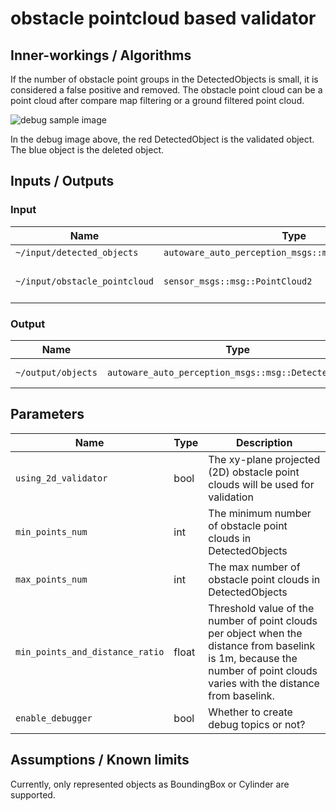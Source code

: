 # obstacle pointcloud based validator

## Inner-workings / Algorithms

If the number of obstacle point groups in the DetectedObjects is small, it is considered a false positive and removed.
The obstacle point cloud can be a point cloud after compare map filtering or a ground filtered point cloud.

![debug sample image](image/obstacle_pointcloud_based_validator/debug_image.gif)

In the debug image above, the red DetectedObject is the validated object. The blue object is the deleted object.

## Inputs / Outputs

### Input

| Name                          | Type                                                  | Description                             |
| ----------------------------- | ----------------------------------------------------- | --------------------------------------- |
| `~/input/detected_objects`    | `autoware_auto_perception_msgs::msg::DetectedObjects` | DetectedObjects                         |
| `~/input/obstacle_pointcloud` | `sensor_msgs::msg::PointCloud2`                       | Obstacle point cloud of dynamic objects |

### Output

| Name               | Type                                                  | Description               |
| ------------------ | ----------------------------------------------------- | ------------------------- |
| `~/output/objects` | `autoware_auto_perception_msgs::msg::DetectedObjects` | validated DetectedObjects |

## Parameters

| Name                            | Type  | Description                                                                                                                                                                |
| ------------------------------- | ----- | -------------------------------------------------------------------------------------------------------------------------------------------------------------------------- |
| `using_2d_validator`            | bool  | The xy-plane projected (2D) obstacle point clouds will be used for validation                                                                                              |
| `min_points_num`                | int   | The minimum number of obstacle point clouds in DetectedObjects                                                                                                             |
| `max_points_num`                | int   | The max number of obstacle point clouds in DetectedObjects                                                                                                                 |
| `min_points_and_distance_ratio` | float | Threshold value of the number of point clouds per object when the distance from baselink is 1m, because the number of point clouds varies with the distance from baselink. |
| `enable_debugger`               | bool  | Whether to create debug topics or not?                                                                                                                                     |

## Assumptions / Known limits

Currently, only represented objects as BoundingBox or Cylinder are supported.
